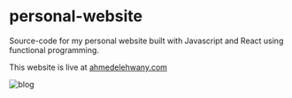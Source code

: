 # personal-website
Source-code for my personal website built with Javascript and React using functional programming.

This website is live at [ahmedelehwany.com](https://ahmedelehwany.com)



![blog](https://imgur.com/a/NHnPtYU)
